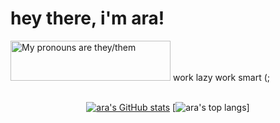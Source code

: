 <h1>hey there, i'm ara!</h1>
<a>
  <img src="https://pronouns.vercel.app/they/them?gradient=piggy%20pink" width="256" height="64" alt="My pronouns are they/them">
</a>
work lazy work smart (;
<br>

<center>
<br>

[![ara's GitHub stats](https://github-readme-stats.vercel.app/api?username=Potatocat123&theme=dracula&show_icons=true)](https://github.com/anuraghazra/github-readme-stats)
[![ara's top langs](https://github-readme-stats.vercel.app/api/top-langs/?username=Potatocat123)]

</center>
<br>
